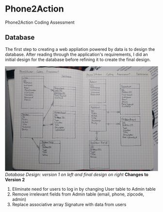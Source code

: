 # Phone2Action
Phone2Action Coding Assessment

## Database

The first step to creating a web appliation powered by data is to design the database. After reading through the application's requirements, I did an initial design for the database before refining it to create the final design.

![alt text](https://github.com/YouMeKim/Phone2Action/blob/master/assets/database.jpg "Database Design")
*Database Design: version 1 on left and final design on right*
**Changes to Version 2**
1. Eliminate need for users to log in by changing User table to Admin table
2. Remove irrelevant fields from Admin table (email, phone, zipcode, admin)
3. Replace associative array Signature with data from users
